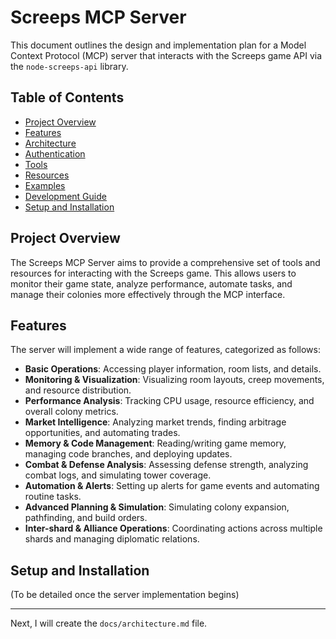 # Screeps MCP Server

This document outlines the design and implementation plan for a Model Context Protocol (MCP) server that interacts with the Screeps game API via the `node-screeps-api` library.

## Table of Contents

- [Project Overview](#project-overview)
- [Features](#features)
- [Architecture](./architecture.md)
- [Authentication](./authentication.md)
- [Tools](./tools/README.md)
- [Resources](./resources/README.md)
- [Examples](./examples/README.md)
- [Development Guide](./development.md)
- [Setup and Installation](#setup-and-installation)

## Project Overview

The Screeps MCP Server aims to provide a comprehensive set of tools and resources for interacting with the Screeps game. This allows users to monitor their game state, analyze performance, automate tasks, and manage their colonies more effectively through the MCP interface.

## Features

The server will implement a wide range of features, categorized as follows:

- **Basic Operations**: Accessing player information, room lists, and details.
- **Monitoring & Visualization**: Visualizing room layouts, creep movements, and resource distribution.
- **Performance Analysis**: Tracking CPU usage, resource efficiency, and overall colony metrics.
- **Market Intelligence**: Analyzing market trends, finding arbitrage opportunities, and automating trades.
- **Memory & Code Management**: Reading/writing game memory, managing code branches, and deploying updates.
- **Combat & Defense Analysis**: Assessing defense strength, analyzing combat logs, and simulating tower coverage.
- **Automation & Alerts**: Setting up alerts for game events and automating routine tasks.
- **Advanced Planning & Simulation**: Simulating colony expansion, pathfinding, and build orders.
- **Inter-shard & Alliance Operations**: Coordinating actions across multiple shards and managing diplomatic relations.

## Setup and Installation

(To be detailed once the server implementation begins)

---

Next, I will create the `docs/architecture.md` file.
